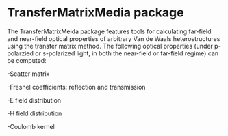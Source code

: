 # TransferMatrixMedia package
The TransferMatrixMeida package features tools for calculating far-field and near-field optical properties of arbitrary Van de Waals heterostructures using the transfer matrix method. The following optical properties (under p-polarzied or s-polarized light, in both the near-field or far-field regime) can be computed:

-Scatter matrix

-Fresnel coefficients: reflection and transmission

-E field distribution

-H field distribution

-Coulomb kernel
